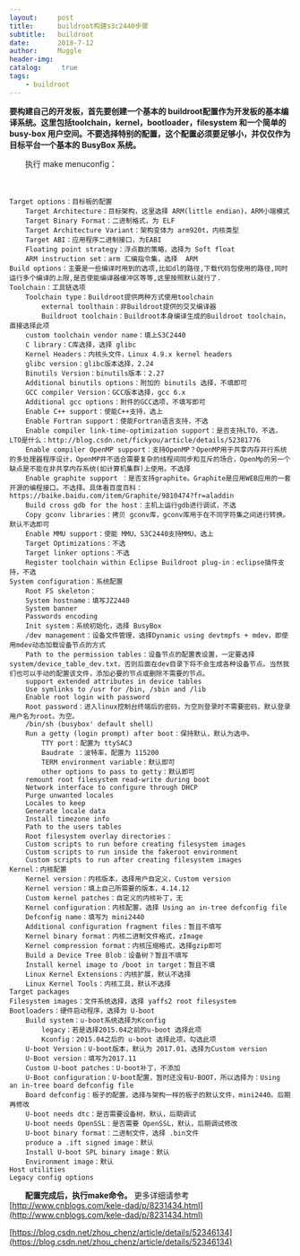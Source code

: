 ```yaml
---
layout:     post
title:      buildroot构建s3c2440步骤
subtitle:   buildroot
date:       2018-7-12
author:     Muggle
header-img:
catalog: 	 true
tags:
    - buildroot
---
```



**要构建自己的开发板，首先要创建一个基本的 buildroot配置作为开发板的基本编译系统。这里包括toolchain，kernel，bootloader，filesystem 和一个简单的 busy-box 用户空间。不要选择特别的配置，这个配置必须要足够小，并仅仅作为目标平台一个基本的 BusyBox 系统。**

　　执行 make menuconfig：

　　

    Target options：目标板的配置
        Target Architecture：目标架构，这里选择 ARM(little endian)，ARM小端模式
        Target Binary Format：二进制格式，为 ELF
        Target Architecture Variant：架构变体为 arm920t，内核类型
        Target ABI：应用程序二进制接口，为EABI
        Floating point strategy：浮点数的策略，选择为 Soft float
        ARM instruction set：arm 汇编指令集，选择  ARM
    Build options：主要是一些编译时用到的选项,比如dl的路径,下载代码包使用的路径,同时运行多个编译的上限,是否使能编译器缓冲区等等,这里按照默认就行了.
    Toolchain：工具链选项
        Toolchain type：Buildroot提供两种方式使用toolchain
            external toolthain：非Buildroot提供的交叉编译器
            Buildroot toolchain：Buildroot本身编译生成的Buildroot toolchain，直接选择此项
        custom toolchain vendor name：填上S3C2440
        C library：C库选择，选择 glibc
        Kernel Headers：内核头文件，Linux 4.9.x kernel headers
        glibc version：glibc版本选择，2.24
        Binutils Version：binutils版本：2.27
        Additional binutils options：附加的 binutils 选择，不填即可
        GCC compiler Version：GCC版本选择，gcc 6.x
        Additional gcc options：附件的GCC选项，不填写即可
        Enable C++ support：使能C++支持，选上
        Enable Fortran support：使能Fortran语言支持，不选
        Enable compiler link-time-optimization support：是否支持LTO，不选，LTO是什么：http://blog.csdn.net/fickyou/article/details/52381776
        Enable compiler OpenMP support：支持OpenMP？OpenMP用于共享内存并行系统的多处理器程序设计，OpenMP并不适合需要复杂的线程间同步和互斥的场合，OpenMp的另一个缺点是不能在非共享内存系统(如计算机集群)上使用。不选择
        Enable graphite support ：是否支持graphite。Graphite是应用WEB应用的一套开源的编程接口。不选择。具体看百度百科：https://baike.baidu.com/item/Graphite/9810474?fr=aladdin
        Build cross gdb for the host：主机上运行gdb进行调试，不选
        Copy gconv libraries：拷贝 gconv库，gconv库用于在不同字符集之间进行转换。默认不选即可
        Enable MMU support：使能 MMU，S3C2440支持MMU，选上
        Target Optimizations：不选
        Target linker options：不选
        Register toolchain within Eclipse Buildroot plug-in：eclipse插件支持，不选
    System configuration：系统配置
        Root FS skeleton：
        System hostname：填写JZ2440　
        System banner
        Passwords encoding
        Init system：系统初始化，选择 BusyBox
        /dev management：设备文件管理，选择Dynamic using devtmpfs + mdev，即使用mdev动态加载设备节点的方式
        Path to the permission tables：设备节点的配置表设置，一定要选择system/device_table_dev.txt，否则后面在dev目录下将不会生成各种设备节点。当然我们也可以手动的配置该文件，添加必要的节点或删除不需要的节点。
        support extended attributes in device tables
        Use symlinks to /usr for /bin, /sbin and /lib
        Enable root login with password
        Root password：进入linux控制台终端后的密码，为空则登录时不需要密码，默认登录用户名为root。为空。
        /bin/sh (busybox' default shell)
        Run a getty (login prompt) after boot：保持默认，默认为选中。
            TTY port：配置为 ttySAC3
            Baudrate ：波特率，配置为 115200
            TERM environment variable：默认即可
            other options to pass to getty：默认即可
        remount root filesystem read-write during boot
        Network interface to configure through DHCP
        Purge unwanted locales
        Locales to keep
        Generate locale data
        Install timezone info
        Path to the users tables
        Root filesystem overlay directories：
        Custom scripts to run before creating filesystem images
        Custom scripts to run inside the fakeroot environment
        Custom scripts to run after creating filesystem images
    Kernel：内核配置
        Kernel version：内核版本，选择用户自定义，Custom version
        Kernel version：填上自己所需要的版本，4.14.12
        Custom kernel patches：自定义的内核补丁，无
        Kernel configuration：内核配置，选择 Using an in-tree defconfig file
        Defconfig name：填写为 mini2440
        Additional configuration fragment files：暂且不填写
        Kernel binary format：内核二进制文件格式，zImage
        Kernel compression format：内核压缩格式，选择gzip即可
        Build a Device Tree Blob：设备树？暂且不填写
        Install kernel image to /boot in target：暂且不填
        Linux Kernel Extensions：内核扩展，默认不选择
        Linux Kernel Tools：内核工具，默认不选择
    Target packages
    Filesystem images：文件系统选择，选择 yaffs2 root filesystem
    Bootloaders：硬件启动程序，选择为 U-boot
        Build system：u-boot系统选择为Kconfig
            legacy：若是选择2015.04之前的u-boot 选择此项
            Kconfig：2015.04之后的 u-boot 选择此项，勾选此项　　
        U-boot Version：U-boot版本，默认为 2017.01，选择为Custom version
        U-Boot version：填写为2017.11
        Custom U-boot patches：U-boot补丁，不添加
        U-Boot configuration：U-boot配置，暂时还没有U-BOOT，所以选择为：Using an in-tree board defconfig file
        Board defconfig：板子的配置，选择与架构一样的板子的默认文件，mini2440。后期再修改
        U-boot needs dtc：是否需要设备树，默认，后期调试
        U-boot needs OpenSSL：是否需要 OpenSSL，默认，后期调试修改
        U-boot binary format：二进制文件，选择 .bin文件
        produce a .ift signed image：默认
        Install U-boot SPL binary image：默认
        Environment image：默认
    Host utilities
    Legacy config options

　　**配置完成后，执行make命令。**
更多详细请参考[http://www.cnblogs.com/kele-dad/p/8231434.html](http://www.cnblogs.com/kele-dad/p/8231434.html)

[https://blog.csdn.net/zhou_chenz/article/details/52346134](https://blog.csdn.net/zhou_chenz/article/details/52346134)